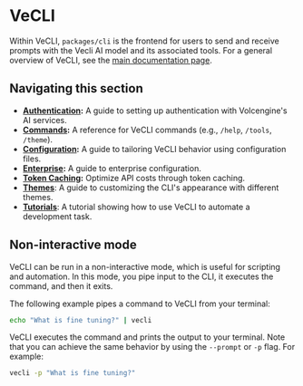 # VeCLI

Within VeCLI, `packages/cli` is the frontend for users to send and receive prompts with the Vecli AI model and its associated tools. For a general overview of VeCLI, see the [main documentation page](../index.md).

## Navigating this section

- **[Authentication](./authentication.md):** A guide to setting up authentication with Volcengine's AI services.
- **[Commands](./commands.md):** A reference for VeCLI commands (e.g., `/help`, `/tools`, `/theme`).
- **[Configuration](./configuration.md):** A guide to tailoring VeCLI behavior using configuration files.
- **[Enterprise](./enterprise.md):** A guide to enterprise configuration.
- **[Token Caching](./token-caching.md):** Optimize API costs through token caching.
- **[Themes](./themes.md)**: A guide to customizing the CLI's appearance with different themes.
- **[Tutorials](tutorials.md)**: A tutorial showing how to use VeCLI to automate a development task.

## Non-interactive mode

VeCLI can be run in a non-interactive mode, which is useful for scripting and automation. In this mode, you pipe input to the CLI, it executes the command, and then it exits.

The following example pipes a command to VeCLI from your terminal:

```bash
echo "What is fine tuning?" | vecli
```

VeCLI executes the command and prints the output to your terminal. Note that you can achieve the same behavior by using the `--prompt` or `-p` flag. For example:

```bash
vecli -p "What is fine tuning?"
```
